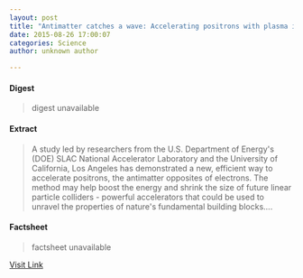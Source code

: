 ```yaml
---
layout: post
title: "Antimatter catches a wave: Accelerating positrons with plasma is a step toward smaller, cheaper particle colliders"
date: 2015-08-26 17:00:07
categories: Science
author: unknown author

---
```



#### Digest
>digest unavailable

#### Extract
>A study led by researchers from the U.S. Department of Energy's (DOE) SLAC National Accelerator Laboratory and the University of California, Los Angeles has demonstrated a new, efficient way to accelerate positrons, the antimatter opposites of electrons. The method may help boost the energy and shrink the size of future linear particle colliders - powerful accelerators that could be used to unravel the properties of nature's fundamental building blocks....

#### Factsheet
>factsheet unavailable

[Visit Link](http://phys.org/news/2015-08-antimatter-positrons-plasma-smaller-cheaper.html)


